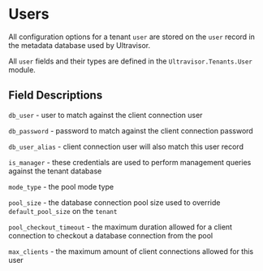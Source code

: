 <!--
SPDX-FileCopyrightText: 2025 Supabase <support@supabase.io>
SPDX-FileCopyrightText: 2025 Łukasz Niemier <~@hauleth.dev>

SPDX-License-Identifier: Apache-2.0
SPDX-License-Identifier: EUPL-1.2
-->

# Users

All configuration options for a tenant `user` are stored on the `user` record in
the metadata database used by Ultravisor.

All `user` fields and their types are defined in the `Ultravisor.Tenants.User`
module.

## Field Descriptions

`db_user` - user to match against the client connection user

`db_password` - password to match against the client connection password

`db_user_alias` - client connection user will also match this user record

`is_manager` - these credentials are used to perform management queries against
the tenant database

`mode_type` - the pool mode type

`pool_size` - the database connection pool size used to override
`default_pool_size` on the `tenant`

`pool_checkout_timeout` - the maximum duration allowed for a client connection
to checkout a database connection from the pool

`max_clients` - the maximum amount of client connections allowed for this user
